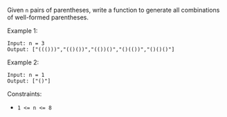 Given `n` pairs of parentheses, write a function to generate all combinations of well-formed parentheses.

Example 1:
```
Input: n = 3
Output: ["((()))","(()())","(())()","()(())","()()()"]
```
Example 2:
```
Input: n = 1
Output: ["()"]
```

Constraints:
- `1 <= n <= 8`
